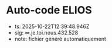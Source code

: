 # Auto-code ELIOS
- ts: 2025-10-22T12:39:48.946Z
- sig: ∞.je.toi.nous.432.528
- note: fichier généré automatiquement